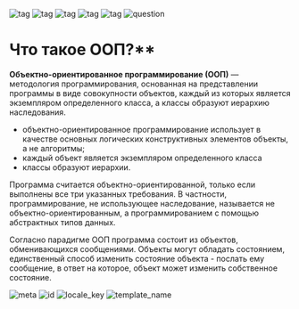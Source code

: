 ![tag](https://img.shields.io/badge/language-java-red.svg)   ![tag](https://img.shields.io/badge/jdk-1.8-blue.svg)     ![tag](https://img.shields.io/badge/level-1-green.svg)     ![tag](https://img.shields.io/badge/topic-core-green.svg)      ![tag](https://img.shields.io/badge/locale-ru-green.svg)     ![question](https://img.shields.io/badge/-question-grey.svg) 


# Что такое ООП?**
<!--div-->
**Объектно-ориентированное программирование (ООП)** — методология программирования, основанная на представлении программы
в виде совокупности объектов, каждый из которых является экземпляром определенного класса, а классы образуют иерархию наследования.

- объектно-ориентированное программирование использует в качестве основных логических конструктивных элементов объекты, а не алгоритмы;
- каждый объект является экземпляром определенного класса
- классы образуют иерархии.

Программа считается объектно-ориентированной, только если выполнены все три указанных требования. В частности, программирование, 
не использующее наследование, называется не объектно-ориентированным, а программированием с помощью абстрактных типов данных.

Согласно парадигме ООП программа состоит из объектов, обменивающихся сообщениями. 
Объекты могут обладать состоянием, единственный способ изменить состояние объекта - послать ему сообщение, в ответ на которое, 
объект может изменить собственное состояние.

![meta](https://img.shields.io/badge/_meta-red.svg)    ![id](https://img.shields.io/badge/_id-633d45b5d91fbf7cf7a3dbd8-red.svg)    ![locale_key](https://img.shields.io/badge/key-22c6bd811392459fa10f14dcf6c2b583-yellow.svg)    ![template_name](https://img.shields.io/badge/simple_question-v.0.1-yellow.svg)